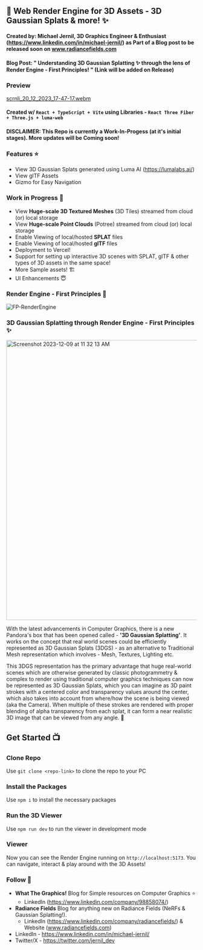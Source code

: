 ## 🧊 Web Render Engine for 3D Assets - 3D Gaussian Splats & more! ✨
#### Created by: Michael Jernil, 3D Graphics Engineer & Enthusiast (https://www.linkedin.com/in/michael-jernil/) as Part of a Blog post to be released soon on www.radiancefields.com 
#### Blog Post: " Understanding 3D Gaussian Splatting ✨ through the lens of Render Engine - First Principles! " (Link will be added on Release)


### Preview
[scrnli_20_12_2023_17-47-17.webm](https://github.com/mikejernil/renderengine-basics/assets/43872457/21c8923b-b94e-4420-8ef6-fde7d94313ea)
#### Created w/ `React + TypeScript + Vite` using Libraries - `React Three Fiber + Three.js + luma-web`

#### DISCLAIMER: This Repo is currently a Work-In-Progess (at it's initial stages). More updates will be Coming soon!

### Features ⭐️
- View 3D Gaussian Splats generated using Luma AI (https://lumalabs.ai/)
- View glTF Assets
- Gizmo for Easy Navigation 

### Work in Progress 🚀
- View **Huge-scale 3D Textured Meshes** (3D Tiles) streamed from cloud (or) local storage
- View **Huge-scale Point Clouds** (Potree) streamed from cloud (or) local storage
- Enable Viewing of local/hosted **SPLAT** files
- Enable Viewing of local/hosted **glTF** files
- Deployment to Vercel!
- Support for setting up interactive 3D scenes with SPLAT, glTF & other types of 3D assets in the same space!
- More Sample assets! 🏗️
- UI Enhancements 😇

### Render Engine - First Principles 🧊
![FP-RenderEngine](https://github.com/mikejernil/web-render-engine/assets/43872457/b7b7a5aa-57f7-4eff-af0a-70e78ffb3daf)

### 3D Gaussian Splatting through Render Engine - First Principles ✨
<img width="740" alt="Screenshot 2023-12-09 at 11 32 13 AM" src="https://github.com/mikejernil/renderengine-basics/assets/43872457/9433d151-28d9-4bc6-a08d-f793352788f2">

With the latest advancements in Computer Graphics, there is a new Pandora's box that has been opened called - **'3D Gaussian Splatting'**. It works on the concept that real world scenes could be efficiently represented as 3D Gaussian Splats (3DGS) - as an alternative to Traditional Mesh representation which involves - Mesh, Textures, Lighting etc.

This 3DGS representation has the primary advantage that huge real-world scenes which are otherwise generated by classic photogrammetry & complex to render using traditional computer graphics techniques can now be represented as 3D Gaussian Splats, which you can imagine as 3D paint strokes with a centered color and transparency values around the center, which also takes into account from where/how the scene is being viewed (aka the Camera). When multiple of these strokes are rendered with proper blending of alpha transparency from each splat, it can form a near realistic 3D image that can be viewed from any angle. 🔮 

## Get Started 📺
### Clone Repo
Use `git clone <repo-link>` to clone the repo to your PC

### Install the Packages
Use `npm i` to install the necessary packages

### Run the 3D Viewer
Use `npm run dev` to run the viewer in development mode

### Viewer
Now you can see the Render Engine running on `http://localhost:5173`. You can navigate, interact & play around with the 3D Assets!

### Follow 👥
- **What The Graphics!** Blog for Simple resources on Computer Graphics ⭐️
  - LinkedIn (https://www.linkedin.com/company/98858074/)
- **Radiance Fields** Blog for anything new on Radiance Fields (NeRFs & Gaussian Splatting!).
  - LinkedIn (https://www.linkedin.com/company/radiancefields/) & Website (www.radiancefields.com)
- LinkedIn - https://www.linkedin.com/in/michael-jernil/
- Twitter/X - https://twitter.com/jernil_dev

